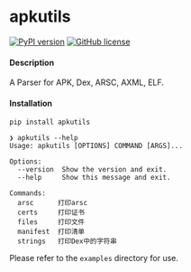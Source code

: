 # apkutils

[![PyPI version](https://badge.fury.io/py/apkutils.svg)](https://badge.fury.io/py/apkutils) [![GitHub license](https://img.shields.io/github/license/mikusjelly/apkutils.svg)](https://github.com/mikusjelly/apkutils/blob/master/LICENSE)

#### Description

A Parser for APK, Dex, ARSC, AXML, ELF.


#### Installation

```
pip install apkutils

❯ apkutils --help
Usage: apkutils [OPTIONS] COMMAND [ARGS]...

Options:
  --version  Show the version and exit.
  --help     Show this message and exit.

Commands:
  arsc      打印arsc
  certs     打印证书
  files     打印文件
  manifest  打印清单
  strings   打印Dex中的字符串
```

Please refer to the `examples` directory for use.

